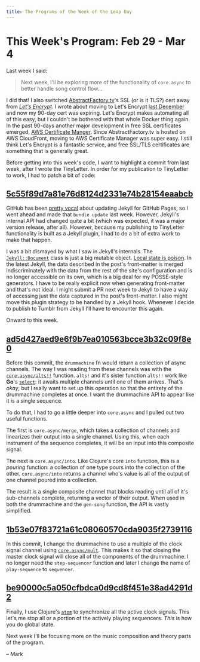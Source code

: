 ```yaml
---
title: The Programs of the Week of the Leap Day
---
```


This Week's Program: Feb 29 - Mar 4
===================================

Last week I said:

> Next week, I'll be exploring more of the functionality of
> `core.async` to better handle song control flow...

I did that! I also switched
[AbstractFactory.tv](https://www.abstractfactory.tv/)'s SSL (or is it
TLS?) cert away from [*Let's Encrypt*](https://letsencrypt.org/). I
wrote about moving to Let's Encrypt
[last December](http://www.markwunsch.com/tinyletter/2015/12/cyber_week.html)
and now my 90-day cert was expiring. Let's Encrypt makes automating
all of this easy, but I couldn't be bothered with that whole Docker
thing again. In the past 90-days another major development in free SSL
certificates emerged,
[AWS Certificate Manger](http://aws.amazon.com/certificate-manager/). Since
AbstractFactory.tv is hosted on AWS CloudFront, moving to AWS
Certificate Manager was super easy. I still think Let's Encrypt is a
fantastic service, and free SSL/TLS certificates are something that is
generally great.

Before getting into this week's code, I want to highlight a commit
from last week, after I wrote the TinyLetter. In order for my
publication to TinyLetter to work, I had to patch a bit of code:

## [5c55f89d7a81e76d8124d2331e74b28154eaabcb][jekyll-update]

GitHub has been
[pretty vocal](https://github.com/blog/2100-github-pages-now-faster-and-simpler-with-jekyll-3-0)
about updating Jekyll for GitHub Pages, so I went ahead and made that
`bundle update` last week. However, Jekyll's internal API had changed
quite a bit (which was expected, it was a major version release, after
all). However, because my publishing to TinyLetter functionality is
built as a Jekyll plugin, I had to do a bit of extra work to make that
happen.

I was a bit dismayed by what I saw in Jekyll's internals. The
[`Jekyll::Document`](https://github.com/jekyll/jekyll/blob/v3.0.3/lib/jekyll/document.rb)
class is just a big mutable
object. [Local state is poison](https://awelonblue.wordpress.com/2012/10/21/local-state-is-poison/). In
the latest Jekyll, the data described in the post's front-matter is
merged indiscriminately with the data from the rest of the site's
configuration and is no longer accessible on its own, which is a big
deal for my POSSE-style generators. I have to be really explicit now
when generating front-matter and that's not ideal. I might submit a PR
next week to Jekyll to have a way of accessing just the data captured
in the post's front-matter. I also might move this plugin strategy to
be handled by a Jekyll hook. Whenever I decide to publish to Tumblr
from Jekyll I'll have to encounter this again.

Onward to this week.

## [ad5d427aed9e6f9b7ea010563bcce3b32c09f8e0][async-merge]

Before this commit, the `drummachine` fn would return a collection of
async channels. The way I was reading from these channels was with the
[`core.async/alts!!`](https://clojuredocs.org/clojure.core.async/alts!)
function. `alts!` and it's sister function `alts!!` work like **Go**'s
[`select`](https://gobyexample.com/select): it awaits multiple
channels until one of them arrives. That's *okay*, but I really want
to set up this operation so that the entirety of the drummachine
completes at once. I want the drummachine API to appear like it is a
single sequence.

To do that, I had to go a little deeper into `core.async` and I pulled
out two useful functions.

The first is `core.async/merge`, which takes a collection of channels
and linearizes their output into a single channel. Using this, when
each instrument of the sequence completes, it will be an input into
this composite signal.

The next is `core.async/into`. Like Clojure's core `into` function,
this is a *pouring* function: a collection of one type pours into the
collection of the other. `core.async/into` returns a channel who's
value is all of the output of one channel poured into a collection.

The result is a single composite channel that blocks reading until all
of it's sub-channels complete, returning a vector of their
output. When used in both the drummachine and the `gen-song` function,
the API is vastly simplified.

## [1b53e07f83721a61c08060570cda9035f2739116][async-multi]

In this commit, I change the drummachine to use a multiple of the
clock signal channel using
[`core.async/mult`](https://clojuredocs.org/clojure.core.async/mult). This
makes it so that closing the master clock signal will close all of the
components of the drummachine. I no longer need the `step-sequencer`
function and later I change the name of `play-sequence` to
`sequencer`.

## [be90000c5a050cfbdca0d9cd8f451e38ad4291d2][atom]

Finally, I use Clojure's [`atom`](http://clojure.org/reference/atoms)
to synchronize all the active clock signals. This let's me stop all
or a portion of the actively playing sequencers. *This* is how you do
global state.

Next week I'll be focusing more on the music composition and theory
parts of the program.

– Mark

[jekyll-update]: https://github.com/mwunsch/mwunsch.github.io/commit/5c55f89d7a81e76d8124d2331e74b28154eaabcb

[async-merge]: https://github.com/mwunsch/sonic-sketches/commit/ad5d427aed9e6f9b7ea010563bcce3b32c09f8e0

[async-multi]: https://github.com/mwunsch/sonic-sketches/commit/1b53e07f83721a61c08060570cda9035f2739116

[atom]: https://github.com/mwunsch/sonic-sketches/commit/be90000c5a050cfbdca0d9cd8f451e38ad4291d2
